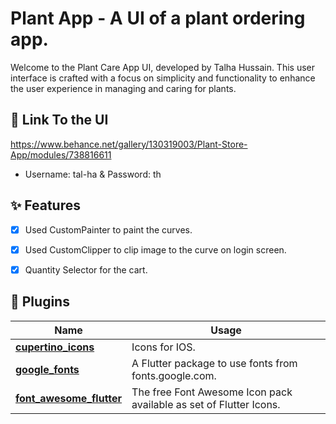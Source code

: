 # Plant App - A UI of a plant ordering app.

Welcome to the Plant Care App UI, developed by Talha Hussain. This user interface is crafted with a focus on simplicity and functionality to enhance the user experience in managing and caring for plants.

## 🔗 Link To the UI

  https://www.behance.net/gallery/130319003/Plant-Store-App/modules/738816611


- Username: tal-ha & Password: th

## ✨ Features

- [x] Used CustomPainter to paint the curves.
- [x] Used CustomClipper to clip image to the curve on login screen.
- [x] Quantity Selector for the cart.


## 🔌 Plugins

| Name                                                                      | Usage                                                              |
| ------------------------------------------------------------------------- | ------------------------------------------------------------------ |
| [**cupertino_icons**](https://pub.dev/packages/cupertino_icons)           | Icons for IOS.                                                     |
| [**google_fonts**](https://pub.dev/packages/google_fonts)                 | A Flutter package to use fonts from fonts.google.com.              |
| [**font_awesome_flutter**](https://pub.dev/packages/font_awesome_flutter) | The free Font Awesome Icon pack available as set of Flutter Icons. |
                                                                                                                                               
